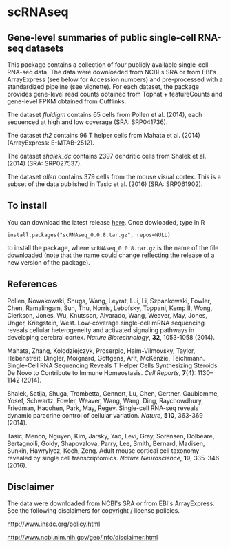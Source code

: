 # scRNAseq

## Gene-level summaries of public single-cell RNA-seq datasets

This package contains a collection of four publicly available single-cell RNA-seq data. The data were downloaded from NCBI's SRA or from EBI's ArrayExpress (see below for Accession numbers) and pre-processed with a standardized pipeline (see vignette). For each dataset, the package provides gene-level read counts obtained from Tophat + featureCounts and gene-level FPKM obtained from Cufflinks.

The dataset _fluidigm_ contains 65 cells from Pollen et al. (2014), each sequenced at high and low coverage (SRA: SRP041736).

The dataset _th2_ contains 96 T helper cells from Mahata et al. (2014) (ArrayExpress: E-MTAB-2512).

The dataset _shalek_dc_ contains 2397 dendritic cells from Shalek et al. (2014) (SRA: SRP027537).

The dataset _allen_ contains 379 cells from the mouse visual cortex. This is a subset of the data published in Tasic et al. (2016) (SRA: SRP061902).

## To install

You can download the latest release [here](https://github.com/drisso/scRNAseq/releases). Once dowloaded, type in R
```{r}
install.packages("scRNAseq_0.0.8.tar.gz", repos=NULL)
```
to install the package, where `scRNAseq_0.0.8.tar.gz` is the name of the file downloaded (note that the name could change reflecting the release of a new version of the package).

## References

Pollen, Nowakowski, Shuga, Wang, Leyrat, Lui, Li, Szpankowski, Fowler, Chen, Ramalingam, Sun, Thu, Norris, Lebofsky, Toppani, Kemp II, Wong, Clerkson, Jones, Wu, Knutsson, Alvarado, Wang, Weaver, May, Jones, Unger, Kriegstein, West. Low-coverage single-cell mRNA sequencing reveals cellular heterogeneity and activated signaling pathways in developing cerebral cortex. _Nature Biotechnology_, __32__, 1053-1058 (2014).

Mahata, Zhang, Kolodziejczyk, Proserpio, Haim-Vilmovsky, Taylor, Hebenstreit, Dingler, Moignard, Gottgens, Arlt, McKenzie, Teichmann. Single-Cell RNA Sequencing Reveals T Helper Cells Synthesizing Steroids De Novo to Contribute to Immune Homeostasis. _Cell Reports_, __7__(4): 1130–1142 (2014).

Shalek, Satija, Shuga, Trombetta, Gennert, Lu, Chen, Gertner, Gaublomme, Yosef, Schwartz, Fowler, Weaver, Wang, Wang, Ding, Raychowdhury, Friedman, Hacohen, Park, May, Regev. Single-cell RNA-seq reveals dynamic paracrine control of cellular variation. _Nature_, __510__, 363-369 (2014).

Tasic, Menon, Nguyen, Kim, Jarsky, Yao, Levi, Gray, Sorensen, Dolbeare, Bertagnolli, Goldy, Shapovalova, Parry, Lee, Smith, Bernard, Madisen, Sunkin, Hawrylycz, Koch, Zeng. Adult mouse cortical cell taxonomy revealed by single cell transcriptomics. _Nature Neuroscience_, __19__, 335–346 (2016).

## Disclaimer

The data were downloaded from NCBI's SRA or from EBI's ArrayExpress. See the following disclaimers for copyright / license policies.

http://www.insdc.org/policy.html

http://www.ncbi.nlm.nih.gov/geo/info/disclaimer.html

